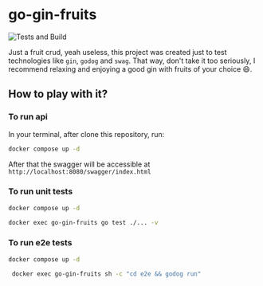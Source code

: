 # go-gin-fruits

![Tests and Build](https://github.com/ruancaetano/go-gin-fruits/actions/workflows/check.yaml/badge.svg)

Just a fruit crud, yeah useless, this project was created just to test technologies like `gin`, `godog` and `swag`. That way, don't take it too seriously, I recommend relaxing and enjoying a good gin with fruits of your choice 😄.


## How to play with it?

### To run api
In your terminal, after clone this repository, run:

```sh
docker compose up -d
```

After that the swagger will be accessible at `http://localhost:8080/swagger/index.html`

### To run unit tests

```sh
docker compose up -d
```

```sh
docker exec go-gin-fruits go test ./... -v
```


### To run e2e tests

```sh
docker compose up -d
```

```sh
 docker exec go-gin-fruits sh -c "cd e2e && godog run"
```

